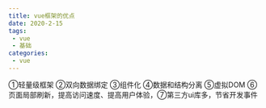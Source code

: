 ```yaml
---
title: vue框架的优点
date: 2020-2-15
tags:
 - vue
 - 基础
categories:
 - vue
---
```


   ①轻量级框架 ②双向数据绑定 ③组件化 ④数据和结构分离 ⑤虚拟DOM ⑥页面局部刷新，提高访问速度、提高用户体验，⑦第三方ui库多，节省开发事件
